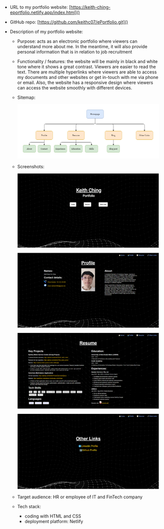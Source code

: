* URL to my portfolio website: [https://keith-ching-eportfolio.netlify.app/index.html]()

* GitHub repo: [https://github.com/keithc07/ePortfolio.git]()

* Description of my portfolio website:

  * Purpose: acts as an electronic portfolio where viewers can understand more about me. In the meantime, it will also provide personal information that is in relation to job recruitment
  
  * Functionality / features: the website will be mainly in black and white tone where it shows a great contrast. Viewers are easier to read the text. There are multiple hyperlinks where viewers are able to access my documents and other websites or get in-touch with me via phone or email. Also, the website has a responsive design where viewers can access the website smoothly with different devices.

  * Sitemap:
  
    ![screenshot1](docs/screenshot1.png)
    
  * Screenshots:
  
    ![screenshot2](docs\screenshot2.png)
  
    ![screenshot3](docs\screenshot3.png)
  
    ![screenshot4](docs\screenshot4.png)
  
    ![screenshot5](docs\screenshot5.png)
  
  * Target audience: HR or employee of IT and FinTech company
  
  * Tech stack:
  
    * coding with HTML and CSS
    * deployment platform: Netlify
